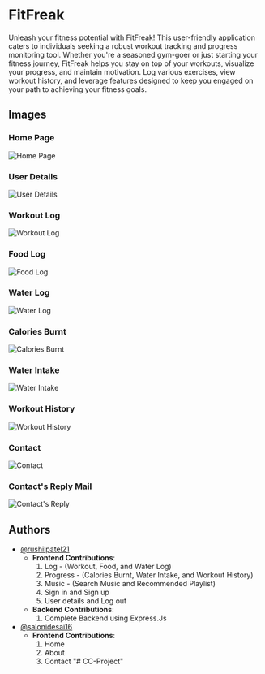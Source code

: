 # FitFreak

Unleash your fitness potential with FitFreak! This user-friendly application caters to individuals seeking a robust workout tracking and progress monitoring tool. Whether you're a seasoned gym-goer or just starting your fitness journey, FitFreak helps you stay on top of your workouts, visualize your progress, and maintain motivation. Log various exercises, view workout history, and leverage features designed to keep you engaged on your path to achieving your fitness goals.

## Images

### Home Page
![Home Page](images/HomePage.png)

### User Details
![User Details](images/UserDetails.png)

### Workout Log
![Workout Log](images/WorkoutLog.png)

### Food Log
![Food Log](images/FoodLog.png)

### Water Log
![Water Log](images/WaterLog.png)

### Calories Burnt
![Calories Burnt](images/CaloriesBurnt.png)

### Water Intake
![Water Intake](images/WaterIntake.png)

### Workout History
![Workout History](images/WorkoutHistory.png)

### Contact
![Contact](images/Contact.png)

### Contact's Reply Mail
![Contact's Reply](images/ContactReply.png)

## Authors

- [@rushilpatel21 ](https://github.com/rushilpatel21)
  - **Frontend Contributions**:
    1. Log - (Workout, Food, and Water Log)
    2. Progress - (Calories Burnt, Water Intake, and Workout History)
    3. Music - (Search Music and Recommended Playlist)
    4. Sign in and Sign up
    5. User details and Log out
  - **Backend Contributions**:
    1. Complete Backend using Express.Js
- [@salonidesai16](https://github.com/salonidesai16)
    - **Frontend Contributions**:
        1. Home
        2. About
        3. Contact
"# CC-Project" 
